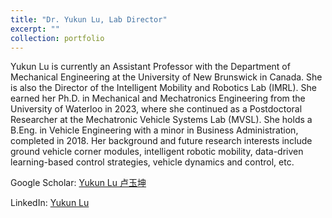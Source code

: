 ```yaml
---
title: "Dr. Yukun Lu, Lab Director"
excerpt: ""
collection: portfolio
---
```


Yukun Lu is currently an Assistant Professor with the Department of Mechanical Engineering at the University of New Brunswick in Canada. She is also the Director of the Intelligent Mobility and Robotics Lab (IMRL). She earned her Ph.D. in Mechanical and Mechatronics Engineering from the University of Waterloo in 2023, where she continued as a Postdoctoral Researcher at the Mechatronic Vehicle Systems Lab (MVSL). She holds a B.Eng. in Vehicle Engineering with a minor in Business Administration, completed in 2018. Her background and future research interests include ground vehicle corner modules, intelligent robotic mobility, data-driven learning-based control strategies, vehicle dynamics and control, etc.

Google Scholar: [Yukun Lu 卢玉坤](https://scholar.google.com/citations?user=hLT1BjYAAAAJ&hl=en)

LinkedIn: [Yukun Lu](https://www.linkedin.com/in/yukun-lu-87b9b4152/)
